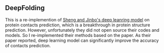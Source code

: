 ## DeepFolding
This is a re-implemention of [Sheng and Jinbo's deep leanring model](https://journals.plos.org/ploscompbiol/article?id=10.1371/journal.pcbi.1005324) on protein contacts prediction, which is a breakthrough in protein structure prediction. However, unfortunately they did not open source their codes and models. So I re-implemented their methods based on the paper. As their paper reported, deep learning model can significantly improve the accuracy of contacts prediction.
